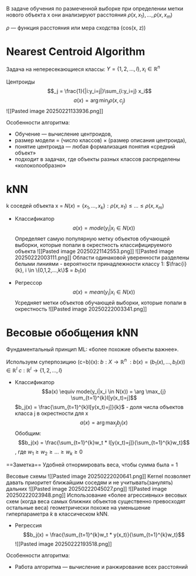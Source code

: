 В задаче обучения по размеченной выборке при определении метки нового объекта x они анализируют расстояния $\rho(x,x_1),...,\rho(x,x_m)$

$\rho$ — функция расстояния или мера сходства (cos(x, z))
# Nearest Centroid Algorithm
Задача на непересекающиеся классы:  $Y = \{1,2,...,l\}, x_i \in \mathbb{R}^n$

Центроиды $$_j = \frac{1}{|i:y_i=j|}\sum_{i:y_i=j} x_i$$
$$a(x)=\arg\min_{j}\rho(x,c_j)$$
![[Pasted image 20250221133936.png]]

Особенности алгоритма:
- Обучение — вычисление центроидов,
- размер модели = (число классов) $\times$ (размер описания центроида),
- понятие центроида — любая формализация понятия «средний объект»
- подходит в задачах, где объекты разных классов распределены «колоколообразно»
# kNN
k соседей объекта x = $N(x) = \{x_1,...,x_k\} : \rho(x,x_1) \le ... \le \rho(x,x_m)$

- Классификатор
$$a(x) = mode(y_i|x_i \in N(x))$$
Определяет самую популярную метку объектов обучающей выборки, которые попали в окрестность классифицируемого объекта
![[Pasted image 20250221142553.png]]
![[Pasted image 20250222003111.png]]
Области одинаковой уверенности разделены белыми линиями - вероятности принадлежности классу 1: $\frac{i}{k}, i \in \{0,1,2,...,k\}$ = $b_1(x)$

- Регрессор
$$a(x) = mean(y_i|x_i \in N(x))$$
Усредняет метки объектов обучающей выборки, которые попали в окрестность
![[Pasted image 20250222003341.png]]
# Весовые обобщения kNN
Фундаментальный принцип ML: «более похожие объекты важнее».

Используем суперпозицию (c∘b)(x):
$b:X \rightarrow \mathbb{R}^n\ : b(x)=(b_1(x),...,b_l(x)) \in \mathbb{R}^l$
$c:\mathbb{R}^l \rightarrow \{1,2,...,l\}$
- Классификатор
$$a(x) \equiv mode(y_i|x_i \in N(x)) = \arg \max_{j} \sum_{t=1}^{k}I[y(x_t)=j]$$
$b_j(x) = \frac{\sum_{t=1}^{k}I[y(x_t)=j]}{k}$ - доля числа объектов класса j в окрестности для х
$$a(x) = \arg \max_{j} b_j(x)$$
Обобщим: $$b_j(x) = \frac{\sum_{t=1}^{k}w_t * I[y(x_t)=j]}{\sum_{t=1}^{k}w_t}$$
, где $w_1 \ge w_2 \ge ... \ge w_k \ge 0$

==Заметка== Удобней отнормировать веса, чтобы сумма была = 1

Весовые схемы
![[Pasted image 20250222020641.png]]
Kernel позволяет давать приоритет ближайшим соседям и не учитывать(занулять) дальних
![[Pasted image 20250222045027.png]]
![[Pasted image 20250222023948.png]]
Использование «более агрессивных» весовых схем (когда веса самых ближних объектов существенно превосходят остальные веса) геометрически похоже на уменьшение гиперпараметра _k_ в классическом kNN.

- Регрессия
$$b_j(x) = \frac{\sum_{t=1}^{k}w_t * y(x_t)}{\sum_{t=1}^{k}w_t}$$
![[Pasted image 20250222193518.png]]




Особенности алгоритма:
-  Работа алгоритма — вычисление и ранжирование всех расстояний
